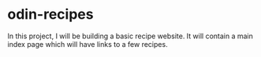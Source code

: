 # odin-recipes
In this project, I will be building a basic recipe website. 
It will contain a main index page which will have links to a few recipes.